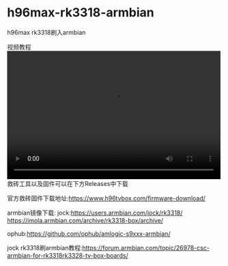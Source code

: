 # h96max-rk3318-armbian
h96max rk3318刷入armbian

视频教程
<video src="https://www.bilibili.com/video/BV19HaxeiEDz/?share_source=copy_web&vd_source=9ac5c9486c0ff011dce5c5da8a630965" controls="controls" width="500" height="300">您的浏览器不支持播放该视频！</video>
救砖工具以及固件可以在下方Releases中下载

官方救砖固件下载地址:https://www.h96tvbox.com/firmware-download/


armbian镜像下载:
jock:https://users.armbian.com/jock/rk3318/
https://imola.armbian.com/archive/rk3318-box/archive/

ophub:https://github.com/ophub/amlogic-s9xxx-armbian/



jock rk3318刷armbian教程:https://forum.armbian.com/topic/26978-csc-armbian-for-rk3318rk3328-tv-box-boards/
